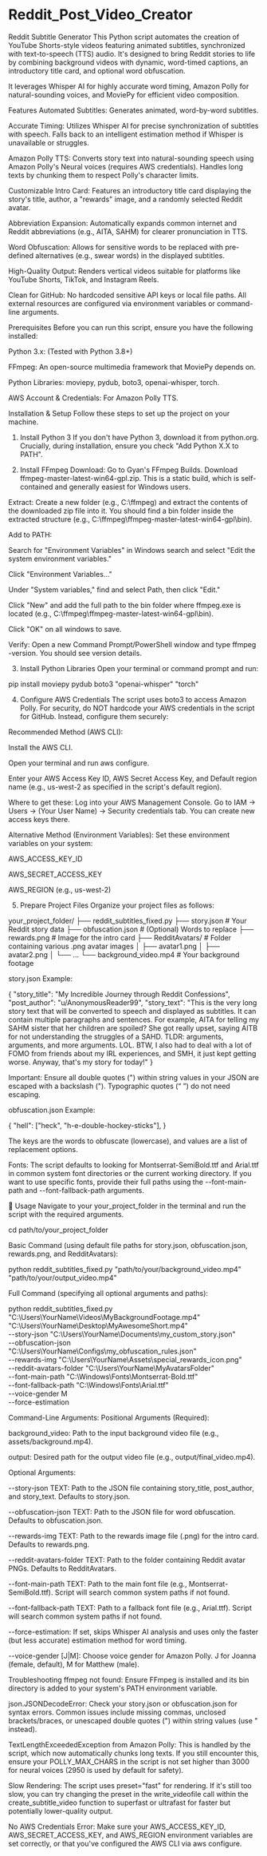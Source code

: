# Reddit_Post_Video_Creator
Reddit Subtitle Generator
This Python script automates the creation of YouTube Shorts-style videos featuring animated subtitles, synchronized with text-to-speech (TTS) audio. It's designed to bring Reddit stories to life by combining background videos with dynamic, word-timed captions, an introductory title card, and optional word obfuscation.

It leverages Whisper AI for highly accurate word timing, Amazon Polly for natural-sounding voices, and MoviePy for efficient video composition.

Features
Automated Subtitles: Generates animated, word-by-word subtitles.

Accurate Timing: Utilizes Whisper AI for precise synchronization of subtitles with speech. Falls back to an intelligent estimation method if Whisper is unavailable or struggles.

Amazon Polly TTS: Converts story text into natural-sounding speech using Amazon Polly's Neural voices (requires AWS credentials). Handles long texts by chunking them to respect Polly's character limits.

Customizable Intro Card: Features an introductory title card displaying the story's title, author, a "rewards" image, and a randomly selected Reddit avatar.

Abbreviation Expansion: Automatically expands common internet and Reddit abbreviations (e.g., AITA, SAHM) for clearer pronunciation in TTS.

Word Obfuscation: Allows for sensitive words to be replaced with pre-defined alternatives (e.g., swear words) in the displayed subtitles.

High-Quality Output: Renders vertical videos suitable for platforms like YouTube Shorts, TikTok, and Instagram Reels.

Clean for GitHub: No hardcoded sensitive API keys or local file paths. All external resources are configured via environment variables or command-line arguments.

  Prerequisites
Before you can run this script, ensure you have the following installed:

Python 3.x: (Tested with Python 3.8+)

FFmpeg: An open-source multimedia framework that MoviePy depends on.

Python Libraries: moviepy, pydub, boto3, openai-whisper, torch.

AWS Account & Credentials: For Amazon Polly TTS.

  Installation & Setup
Follow these steps to set up the project on your machine.

1. Install Python 3
If you don't have Python 3, download it from python.org.
Crucially, during installation, ensure you check "Add Python X.X to PATH".

2. Install FFmpeg
Download: Go to Gyan's FFmpeg Builds. Download ffmpeg-master-latest-win64-gpl.zip. This is a static build, which is self-contained and generally easiest for Windows users.

Extract: Create a new folder (e.g., C:\ffmpeg) and extract the contents of the downloaded zip file into it. You should find a bin folder inside the extracted structure (e.g., C:\ffmpeg\ffmpeg-master-latest-win64-gpl\bin).

Add to PATH:

Search for "Environment Variables" in Windows search and select "Edit the system environment variables."

Click "Environment Variables..."

Under "System variables," find and select Path, then click "Edit."

Click "New" and add the full path to the bin folder where ffmpeg.exe is located (e.g., C:\ffmpeg\ffmpeg-master-latest-win64-gpl\bin).

Click "OK" on all windows to save.

Verify: Open a new Command Prompt/PowerShell window and type ffmpeg -version. You should see version details.

3. Install Python Libraries
Open your terminal or command prompt and run:

pip install moviepy pydub boto3 "openai-whisper" "torch"

4. Configure AWS Credentials
The script uses boto3 to access Amazon Polly. For security, do NOT hardcode your AWS credentials in the script for GitHub. Instead, configure them securely:

Recommended Method (AWS CLI):

Install the AWS CLI.

Open your terminal and run aws configure.

Enter your AWS Access Key ID, AWS Secret Access Key, and Default region name (e.g., us-west-2 as specified in the script's default region).

Where to get these: Log into your AWS Management Console. Go to IAM -> Users -> (Your User Name) -> Security credentials tab. You can create new access keys there.

Alternative Method (Environment Variables):
Set these environment variables on your system:

AWS_ACCESS_KEY_ID

AWS_SECRET_ACCESS_KEY

AWS_REGION (e.g., us-west-2)

5. Prepare Project Files
Organize your project files as follows:

your_project_folder/
├── reddit_subtitles_fixed.py
├── story.json               # Your Reddit story data
├── obfuscation.json         # (Optional) Words to replace
├── rewards.png              # Image for the intro card
├── RedditAvatars/           # Folder containing various .png avatar images
│   ├── avatar1.png
│   ├── avatar2.png
│   └── ...
└── background_video.mp4     # Your background footage

story.json Example:

{
  "story_title": "My Incredible Journey through Reddit Confessions",
  "post_author": "u/AnonymousReader99",
  "story_text": "This is the very long story text that will be converted to speech and displayed as subtitles. It can contain multiple paragraphs and sentences. For example, AITA for telling my SAHM sister that her children are spoiled? She got really upset, saying AITB for not understanding the struggles of a SAHD. TLDR: arguments, arguments, and more arguments. LOL. BTW, I also had to deal with a lot of FOMO from friends about my IRL experiences, and SMH, it just kept getting worse. Anyway, that's my story for today!"
}

Important: Ensure all double quotes (") within string values in your JSON are escaped with a backslash (\"). Typographic quotes (“ ”) do not need escaping.

obfuscation.json Example:

{
  "hell": ["heck", "h-e-double-hockey-sticks"],
}

The keys are the words to obfuscate (lowercase), and values are a list of replacement options.

Fonts: The script defaults to looking for Montserrat-SemiBold.ttf and Arial.ttf in common system font directories or the current working directory. If you want to use specific fonts, provide their full paths using the --font-main-path and --font-fallback-path arguments.

🚀 Usage
Navigate to your your_project_folder in the terminal and run the script with the required arguments.

cd path/to/your_project_folder

Basic Command (using default file paths for story.json, obfuscation.json, rewards.png, and RedditAvatars):

python reddit_subtitles_fixed.py "path/to/your/background_video.mp4" "path/to/your/output_video.mp4"

Full Command (specifying all optional arguments and paths):

python reddit_subtitles_fixed.py \
    "C:\Users\YourName\Videos\MyBackgroundFootage.mp4" \
    "C:\Users\YourName\Desktop\MyAwesomeShort.mp4" \
    --story-json "C:\Users\YourName\Documents\my_custom_story.json" \
    --obfuscation-json "C:\Users\YourName\Configs\my_obfuscation_rules.json" \
    --rewards-img "C:\Users\YourName\Assets\special_rewards_icon.png" \
    --reddit-avatars-folder "C:\Users\YourName\MyAvatarsFolder" \
    --font-main-path "C:\Windows\Fonts\Montserrat-Bold.ttf" \
    --font-fallback-path "C:\Windows\Fonts\Arial.ttf" \
    --voice-gender M \
    --force-estimation

Command-Line Arguments:
Positional Arguments (Required):

background_video: Path to the input background video file (e.g., assets/background.mp4).

output: Desired path for the output video file (e.g., output/final_video.mp4).

Optional Arguments:

--story-json TEXT: Path to the JSON file containing story_title, post_author, and story_text. Defaults to story.json.

--obfuscation-json TEXT: Path to the JSON file for word obfuscation. Defaults to obfuscation.json.

--rewards-img TEXT: Path to the rewards image file (.png) for the intro card. Defaults to rewards.png.

--reddit-avatars-folder TEXT: Path to the folder containing Reddit avatar PNGs. Defaults to RedditAvatars.

--font-main-path TEXT: Path to the main font file (e.g., Montserrat-SemiBold.ttf). Script will search common system paths if not found.

--font-fallback-path TEXT: Path to a fallback font file (e.g., Arial.ttf). Script will search common system paths if not found.

--force-estimation: If set, skips Whisper AI analysis and uses only the faster (but less accurate) estimation method for word timing.

--voice-gender [J|M]: Choose voice gender for Amazon Polly. J for Joanna (female, default), M for Matthew (male).

  Troubleshooting
ffmpeg not found: Ensure FFmpeg is installed and its bin directory is added to your system's PATH environment variable.

json.JSONDecodeError: Check your story.json or obfuscation.json for syntax errors. Common issues include missing commas, unclosed brackets/braces, or unescaped double quotes (") within string values (use \" instead).

TextLengthExceededException from Amazon Polly: This is handled by the script, which now automatically chunks long texts. If you still encounter this, ensure your POLLY_MAX_CHARS in the script is not set higher than 3000 for neural voices (2950 is used by default for safety).

Slow Rendering: The script uses preset="fast" for rendering. If it's still too slow, you can try changing the preset in the write_videofile call within the create_subtitle_video function to superfast or ultrafast for faster but potentially lower-quality output.

No AWS Credentials Error: Make sure your AWS_ACCESS_KEY_ID, AWS_SECRET_ACCESS_KEY, and AWS_REGION environment variables are set correctly, or that you've configured the AWS CLI via aws configure.


